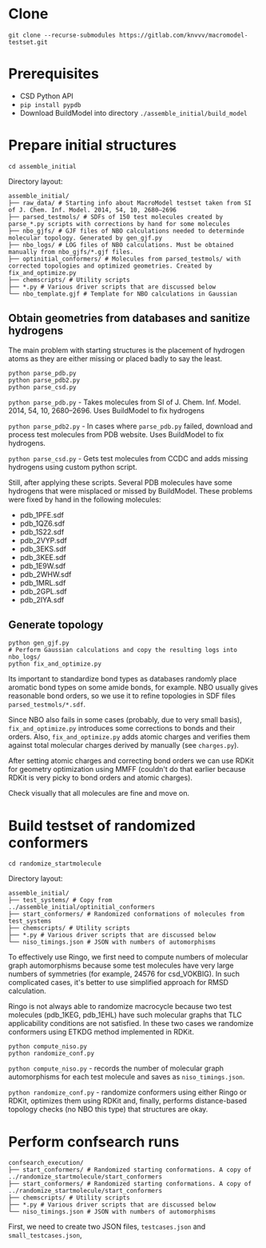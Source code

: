 # Clone

```
git clone --recurse-submodules https://gitlab.com/knvvv/macromodel-testset.git
```

# Prerequisites

* CSD Python API
* `pip install pypdb`
* Download BuildModel into directory `./assemble_initial/build_model` 

# Prepare initial structures

```
cd assemble_initial
```

Directory layout:

```
assemble_initial/
├── raw_data/ # Starting info about MacroModel testset taken from SI of J. Chem. Inf. Model. 2014, 54, 10, 2680–2696
├── parsed_testmols/ # SDFs of 150 test molecules created by parse_*.py scripts with corrections by hand for some molecules
├── nbo_gjfs/ # GJF files of NBO calculations needed to determinde molecular topology. Generated by gen_gjf.py
├── nbo_logs/ # LOG files of NBO calculations. Must be obtained manually from nbo_gjfs/*.gjf files.
├── optinitial_conformers/ # Molecules from parsed_testmols/ with corrected topologies and optimized geometries. Created by fix_and_optimize.py
├── chemscripts/ # Utility scripts
├── *.py # Various driver scripts that are discussed below
└── nbo_template.gjf # Template for NBO calculations in Gaussian
```

## Obtain geometries from databases and sanitize hydrogens

The main problem with starting structures is the placement of hydrogen atoms as they are either missing or placed badly to say the least. 

```
python parse_pdb.py
python parse_pdb2.py
python parse_csd.py
```

`python parse_pdb.py` - Takes molecules from SI of J. Chem. Inf. Model. 2014, 54, 10, 2680–2696. Uses BuildModel to fix hydrogens

`python parse_pdb2.py` - In cases where `parse_pdb.py` failed, download and process test molecules from PDB website. Uses BuildModel to fix hydrogens.

`python parse_csd.py` - Gets test molecules from CCDC and adds missing hydrogens using custom python script.

Still, after applying these scripts. Several PDB molecules have some hydrogens that were misplaced or missed by BuildModel. These problems were fixed by hand in the following molecules:

* pdb_1PFE.sdf
* pdb_1QZ6.sdf
* pdb_1S22.sdf
* pdb_2VYP.sdf
* pdb_3EKS.sdf
* pdb_3KEE.sdf
* pdb_1E9W.sdf
* pdb_2WHW.sdf
* pdb_1MRL.sdf
* pdb_2GPL.sdf
* pdb_2IYA.sdf

## Generate topology

```
python gen_gjf.py
# Perform Gaussian calculations and copy the resulting logs into nbo_logs/
python fix_and_optimize.py
```

Its important to standardize bond types as databases randomly place aromatic bond types on some amide bonds, for example. NBO usually gives reasonable bond orders, so we use it to refine topologies in SDF files `parsed_testmols/*.sdf`.

Since NBO also fails in some cases (probably, due to very small basis), `fix_and_optimize.py` introduces some corrections to bonds and their orders. Also, `fix_and_optimize.py` adds atomic charges and verifies them against total molecular charges derived by manually (see `charges.py`).

After setting atomic charges and correcting bond orders we can use RDKit for geometry optimization using MMFF (couldn't do that earlier because RDKit is very picky to bond orders and atomic charges).

Check visually that all molecules are fine and move on.

# Build testset of randomized conformers

```
cd randomize_startmolecule
```

Directory layout:

```
assemble_initial/
├── test_systems/ # Copy from ../assemble_initial/optinitial_conformers
├── start_conformers/ # Randomized conformations of molecules from test_systems
├── chemscripts/ # Utility scripts
├── *.py # Various driver scripts that are discussed below
└── niso_timings.json # JSON with numbers of automorphisms
```

To effectively use Ringo, we first need to compute numbers of molecular graph automorphisms because some test molecules have very large numbers of symmetries (for example, 24576 for csd_VOKBIG). In such complicated cases, it's better to use simplified approach for RMSD calculation.

Ringo is not always able to randomize macrocycle because two test molecules (pdb_1KEG, pdb_1EHL) have such molecular graphs that TLC applicability conditions are not satisfied. In these two cases we randomize conformers using ETKDG method implemented in RDKit.

```
python compute_niso.py
python randomize_conf.py
```

`python compute_niso.py` - records the number of molecular graph automorphisms for each test molecule and saves as `niso_timings.json`.

`python randomize_conf.py` - randomize conformers using either Ringo or RDKit, optimizes them using RDKit and, finally, performs distance-based topology checks (no NBO this type) that structures are okay.

# Perform confsearch runs

```
confsearch_execution/
├── start_conformers/ # Randomized starting conformations. A copy of ../randomize_startmolecule/start_conformers
├── start_conformers/ # Randomized starting conformations. A copy of ../randomize_startmolecule/start_conformers
├── chemscripts/ # Utility scripts
├── *.py # Various driver scripts that are discussed below
└── niso_timings.json # JSON with numbers of automorphisms
```

First, we need to create two JSON files, `testcases.json` and `small_testcases.json`, 
